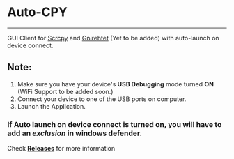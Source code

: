 # Auto-CPY
---
GUI Client for [Scrcpy](https://github.com/Genymobile/scrcpy) and [Gnirehtet](https://github.com/Genymobile/gnirehtet) (Yet to be added) with auto-launch on device connect.

## Note:
1. Make sure you have your device's __USB Debugging__ mode turned __ON__ (WiFi Support to be added soon.)
2. Connect your device to one of the USB ports on computer. 
3. Launch the Application.
### If Auto launch on device connect is turned on, you will have to add an ___exclusion___ in windows defender.
Check [__Releases__](https://github.com/fazalfarhan01/Auto-CPY/releases/) for more information
